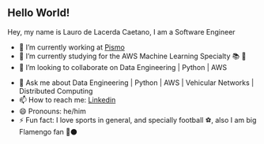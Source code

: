 ## Hello World! 
<!--
**laurodelacerda/laurodelacerda** is a ✨ _special_ ✨ repository because its `README.md` (this file) appears on your GitHub profile.

Here are some ideas to get you started:
-->
Hey, my name is Lauro de Lacerda Caetano, I am a Software Engineer 

- 🔭 I’m currently working at [Pismo](https://pismo.io/)
- 🌱 I’m currently studying for the AWS Machine Learning Specialty :books: :page_facing_up:
- 👯 I’m looking to collaborate on Data Engineering | Python | AWS
<!-- - 🤔 I’m looking for help with ...
-->
- 💬 Ask me about Data Engineering | Python | AWS | Vehicular Networks | Distributed Computing
- 📫 How to reach me: [Linkedin](https://www.linkedin.com/in/lauro-de-lacerda-caetano/)
- 😄 Pronouns: he/him
- ⚡ Fun fact: I love sports in general, and specially football :soccer:, also I am big Flamengo fan :red_circle::black_circle:

